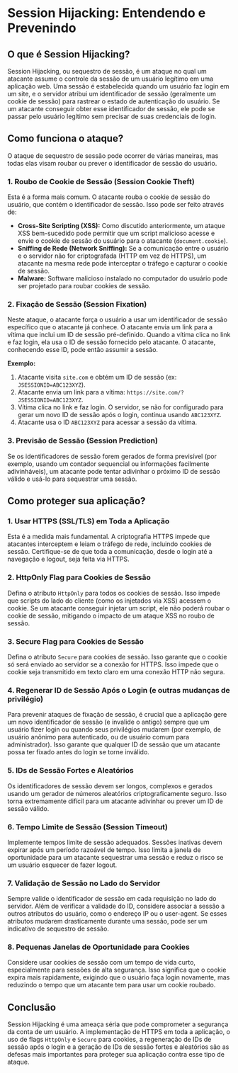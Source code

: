 # Session Hijacking: Entendendo e Prevenindo

## O que é Session Hijacking?

Session Hijacking, ou sequestro de sessão, é um ataque no qual um atacante assume o controle da sessão de um usuário legítimo em uma aplicação web. Uma sessão é estabelecida quando um usuário faz login em um site, e o servidor atribui um identificador de sessão (geralmente um cookie de sessão) para rastrear o estado de autenticação do usuário. Se um atacante conseguir obter esse identificador de sessão, ele pode se passar pelo usuário legítimo sem precisar de suas credenciais de login.

## Como funciona o ataque?

O ataque de sequestro de sessão pode ocorrer de várias maneiras, mas todas elas visam roubar ou prever o identificador de sessão do usuário.

### 1. Roubo de Cookie de Sessão (Session Cookie Theft)

Esta é a forma mais comum. O atacante rouba o cookie de sessão do usuário, que contém o identificador de sessão. Isso pode ser feito através de:

*   **Cross-Site Scripting (XSS):** Como discutido anteriormente, um ataque XSS bem-sucedido pode permitir que um script malicioso acesse e envie o cookie de sessão do usuário para o atacante (`document.cookie`).
*   **Sniffing de Rede (Network Sniffing):** Se a comunicação entre o usuário e o servidor não for criptografada (HTTP em vez de HTTPS), um atacante na mesma rede pode interceptar o tráfego e capturar o cookie de sessão.
*   **Malware:** Software malicioso instalado no computador do usuário pode ser projetado para roubar cookies de sessão.

### 2. Fixação de Sessão (Session Fixation)

Neste ataque, o atacante força o usuário a usar um identificador de sessão específico que o atacante já conhece. O atacante envia um link para a vítima que inclui um ID de sessão pré-definido. Quando a vítima clica no link e faz login, ela usa o ID de sessão fornecido pelo atacante. O atacante, conhecendo esse ID, pode então assumir a sessão.

**Exemplo:**

1.  Atacante visita `site.com` e obtém um ID de sessão (ex: `JSESSIONID=ABC123XYZ`).
2.  Atacante envia um link para a vítima: `https://site.com/?JSESSIONID=ABC123XYZ`.
3.  Vítima clica no link e faz login. O servidor, se não for configurado para gerar um novo ID de sessão após o login, continua usando `ABC123XYZ`.
4.  Atacante usa o ID `ABC123XYZ` para acessar a sessão da vítima.

### 3. Previsão de Sessão (Session Prediction)

Se os identificadores de sessão forem gerados de forma previsível (por exemplo, usando um contador sequencial ou informações facilmente adivinháveis), um atacante pode tentar adivinhar o próximo ID de sessão válido e usá-lo para sequestrar uma sessão.

## Como proteger sua aplicação?

### 1. Usar HTTPS (SSL/TLS) em Toda a Aplicação

Esta é a medida mais fundamental. A criptografia HTTPS impede que atacantes interceptem e leiam o tráfego de rede, incluindo cookies de sessão. Certifique-se de que toda a comunicação, desde o login até a navegação e logout, seja feita via HTTPS.

### 2. HttpOnly Flag para Cookies de Sessão

Defina o atributo `HttpOnly` para todos os cookies de sessão. Isso impede que scripts do lado do cliente (como os injetados via XSS) acessem o cookie. Se um atacante conseguir injetar um script, ele não poderá roubar o cookie de sessão, mitigando o impacto de um ataque XSS no roubo de sessão.

### 3. Secure Flag para Cookies de Sessão

Defina o atributo `Secure` para cookies de sessão. Isso garante que o cookie só será enviado ao servidor se a conexão for HTTPS. Isso impede que o cookie seja transmitido em texto claro em uma conexão HTTP não segura.

### 4. Regenerar ID de Sessão Após o Login (e outras mudanças de privilégio)

Para prevenir ataques de fixação de sessão, é crucial que a aplicação gere um novo identificador de sessão (e invalide o antigo) sempre que um usuário fizer login ou quando seus privilégios mudarem (por exemplo, de usuário anônimo para autenticado, ou de usuário comum para administrador). Isso garante que qualquer ID de sessão que um atacante possa ter fixado antes do login se torne inválido.

### 5. IDs de Sessão Fortes e Aleatórios

Os identificadores de sessão devem ser longos, complexos e gerados usando um gerador de números aleatórios criptograficamente seguro. Isso torna extremamente difícil para um atacante adivinhar ou prever um ID de sessão válido.

### 6. Tempo Limite de Sessão (Session Timeout)

Implemente tempos limite de sessão adequados. Sessões inativas devem expirar após um período razoável de tempo. Isso limita a janela de oportunidade para um atacante sequestrar uma sessão e reduz o risco se um usuário esquecer de fazer logout.

### 7. Validação de Sessão no Lado do Servidor

Sempre valide o identificador de sessão em cada requisição no lado do servidor. Além de verificar a validade do ID, considere associar a sessão a outros atributos do usuário, como o endereço IP ou o user-agent. Se esses atributos mudarem drasticamente durante uma sessão, pode ser um indicativo de sequestro de sessão.

### 8. Pequenas Janelas de Oportunidade para Cookies

Considere usar cookies de sessão com um tempo de vida curto, especialmente para sessões de alta segurança. Isso significa que o cookie expira mais rapidamente, exigindo que o usuário faça login novamente, mas reduzindo o tempo que um atacante tem para usar um cookie roubado.

## Conclusão

Session Hijacking é uma ameaça séria que pode comprometer a segurança da conta de um usuário. A implementação de HTTPS em toda a aplicação, o uso de flags `HttpOnly` e `Secure` para cookies, a regeneração de IDs de sessão após o login e a geração de IDs de sessão fortes e aleatórios são as defesas mais importantes para proteger sua aplicação contra esse tipo de ataque.

